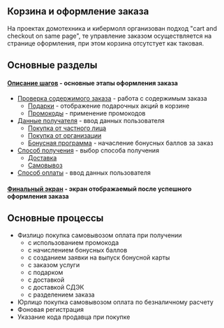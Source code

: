 ## Корзина и оформление заказа
На проектах домотехника и кибермолл организован подход "cart and checkout on same page", те управление заказом осуществляется на странице оформления, при этом корзина отсутстует как таковая.
## Основные разделы
#### [Описание шагов](steps/) - основные этапы оформления заказа
* [Проверка содержимого заказа](steps/order-list/) - работа с содержимым заказа
	* [Подарки](steps/order-list/gifts.md) - отображение подарочных акций в корзине
	* [Промокоды](steps/order-list/promocodes.md/) - применение промокодов
* [Данные получателя](steps/user-info/) - ввод данных пользователя
	* [Покупка от частного лица](steps/user-info/personal.md)
	* [Покупка от организации](steps/user-info/company.md)
	* [Бонусная программа](steps/user-info/bonus.md) - начасление бонусных баллов за заказ
* [Способ получения](steps/getting/) - выбор способа получения
	* [Доставка](steps/getting/delivery/)
	* [Самовывоз](steps/getting/pickup/)
* [Способ оплаты](steps/payment/) - ввод данных пользователя
#### [Финальный экран](final/) - экран отображаемый после успешного оформления заказа

## Основные процессы
*	Физлицо покупка самовывозом оплата при получении
	*	с использованием промокода
	*	с начислением бонусных баллов
	*	с созданием заявки на выпуск бонусной карты
	*	c заказом услуги
	*	с подарком
	*	с доставкой 
	*	с доставкой СДЭК
	* 	с разделением заказа
*	Юрлицо покупка самовывозом оплата по безналичному расчету
*	Фоновая регистрация
*	Указание кода продавца при покупке







